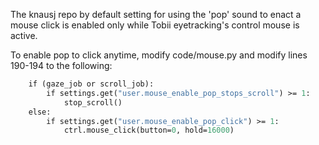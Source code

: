 The knausj repo by default setting for using the 'pop' sound to enact a mouse click is enabled only while Tobii eyetracking's control mouse is active.  

To enable pop to click anytime, modify code/mouse.py and modify lines 190-194 to the following:


```def on_pop(active):
    if (gaze_job or scroll_job):
        if settings.get("user.mouse_enable_pop_stops_scroll") >= 1:
            stop_scroll()
    else:
        if settings.get("user.mouse_enable_pop_click") >= 1:
            ctrl.mouse_click(button=0, hold=16000)
```
